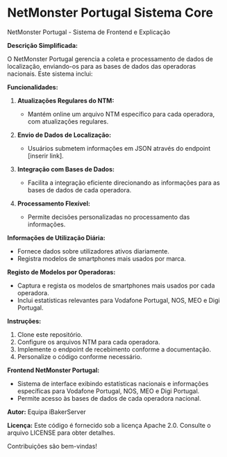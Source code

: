 # NetMonster Portugal Sistema Core

NetMonster Portugal - Sistema de Frontend e Explicação

**Descrição Simplificada:**

O NetMonster Portugal gerencia a coleta e processamento de dados de localização, enviando-os para as bases de dados das operadoras nacionais. Este sistema inclui:

**Funcionalidades:**

1. **Atualizações Regulares do NTM:**
   - Mantém online um arquivo NTM específico para cada operadora, com atualizações regulares.

2. **Envio de Dados de Localização:**
   - Usuários submetem informações em JSON através do endpoint [inserir link].

3. **Integração com Bases de Dados:**
   - Facilita a integração eficiente direcionando as informações para as bases de dados de cada operadora.

4. **Processamento Flexível:**
   - Permite decisões personalizadas no processamento das informações.

**Informações de Utilização Diária:**

   - Fornece dados sobre utilizadores ativos diariamente.
   - Registra modelos de smartphones mais usados por marca.

**Registo de Modelos por Operadoras:**

   - Captura e regista os modelos de smartphones mais usados por cada operadora.
   - Inclui estatísticas relevantes para Vodafone Portugal, NOS, MEO e Digi Portugal.

**Instruções:**

1. Clone este repositório.
2. Configure os arquivos NTM para cada operadora.
3. Implemente o endpoint de recebimento conforme a documentação.
4. Personalize o código conforme necessário.

**Frontend NetMonster Portugal:**
   - Sistema de interface exibindo estatísticas nacionais e informações específicas para Vodafone Portugal, NOS, MEO e Digi Portugal.
   - Permite acesso às bases de dados de cada operadora nacional.

**Autor:** Equipa iBakerServer

**Licença:** Este código é fornecido sob a licença Apache 2.0. Consulte o arquivo LICENSE para obter detalhes.

Contribuições são bem-vindas!
